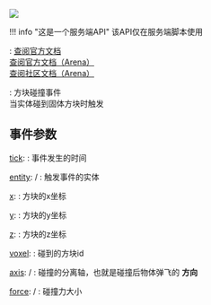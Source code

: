 <a href="https://github.com/qndm"><img src="https://img.shields.io/badge/%E8%B4%A1%E7%8C%AE%E8%80%85-qndm-blue"></img></a>

!!! info "这是一个服务端API"
    该API仅在服务端脚本使用

:   [查阅官方文档](https://box3.yuque.com/org-wiki-box3-ev7rl4/guide/fi9tw0yyivtzwbaz)  
    [查阅官方文档（Arena）](https://box3.yuque.com/staff-khn556/wupvz3/yq8us26l3irc2m0w)  
    [查阅社区文档（Arena）](https://www.yuque.com/box3lab/api/hyvt8m1n88rdxbix#tHzE5)

:   方块碰撞事件  
    当实体碰到固体方块时触发

## 事件参数
[tick](property): [](number)
:   事件发生的时间

[entity](property): [](Box3Entity) / [](GameEntity)
:   触发事件的实体

[x](property): [](number)
:   方块的x坐标

[y](property): [](number)
:   方块的y坐标

[z](property): [](number)
:   方块的z坐标

[voxel](property): [](number)
:   碰到的方块id

[axis](property): [](Box3Vector3) / [](GameVector3)
:   碰撞的分离轴，也就是碰撞后物体弹飞的 **方向**

[force](property): [](Box3Vector3) / [](GameVector3)
:   碰撞力大小

